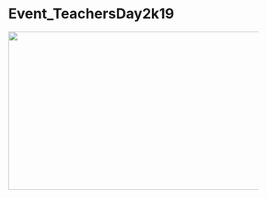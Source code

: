 # Event_TeachersDay2k19

<img src="https://github.com/ACES-GNDEC/UPLOADS/blob/main/1%20(17).jpg" width="640" height="320">

